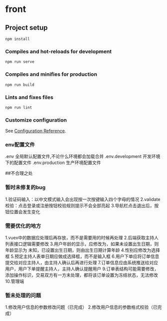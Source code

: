 # front

## Project setup
```
npm install
```

### Compiles and hot-reloads for development
```
npm run serve
```

### Compiles and minifies for production
```
npm run build
```

### Lints and fixes files
```
npm run lint
```

### Customize configuration
See [Configuration Reference](https://cli.vuejs.org/config/).

### env配置文件
.env 全局默认配置文件,不论什么环境都会加载合并
.env.development 开发环境下的配置文件
.env.production 生产环境配置文件

##不合理之处
### 暂时未修复的bug
1.验证码输入：以中文模式输入会出现按一次按键输入四个字母的情况
2.validate校验：点击登录或注册按钮校验规则提示不会全部亮起
3.导航栏点击退出后，按钮位置会发生变化
### 需要优化的地方
1.vuex中的数据应处理后再存放，而不是需要用的时候再处理
2.后端获取主持人列表接口逻辑需要修改
3.用户年龄的显示，应修改为，如果未设置出生日期，则年龄显示为 未知，已设置出生日期，则由出生日期计算年龄
4.性别应修改为选择框
5.预定主持人表单日期应做成选择框，而不是输入框
6.用户下单应将订单信息提交给对应主持人，由主持人确认后再进行处理
7.订单信息应由系统推送给对应用户，用户下单提醒主持人，主持人确认提醒用户
9.订单表结构可能需要修改，添加操作标识，交易双方有一方未处理，都将该订单设置为冻结状态，无法修改
10.管理端
### 暂未处理的问题
1.修改用户信息的参数修改问题（已完成）
2.修改用户信息的参数格式校验（已完成）
### 

